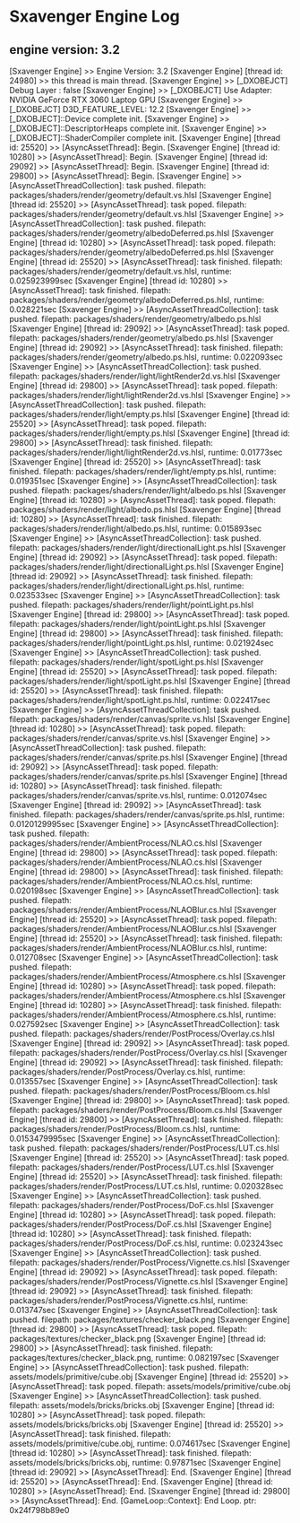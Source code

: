 # Sxavenger Engine Log
## engine version: 3.2
[Sxavenger Engine] >> Engine Version: 3.2
[Sxavenger Engine] [thread id: 24980] >> this thread is main thread.
[Sxavenger Engine] >> [_DXOBEJCT] Debug Layer : false
[Sxavenger Engine] >> [_DXOBEJCT] Use Adapter: NVIDIA GeForce RTX 3060 Laptop GPU
[Sxavenger Engine] >> [_DXOBEJCT] D3D_FEATURE_LEVEL: 12.2
[Sxavenger Engine] >> [_DXOBJECT]::Device complete init.
[Sxavenger Engine] >> [_DXOBJECT]::DescriptorHeaps complete init.
[Sxavenger Engine] >> [_DXOBJECT]::ShaderCompiler complete init.
[Sxavenger Engine] [thread id: 25520] >> [AsyncAssetThread]: Begin.
[Sxavenger Engine] [thread id: 10280] >> [AsyncAssetThread]: Begin.
[Sxavenger Engine] [thread id: 29092] >> [AsyncAssetThread]: Begin.
[Sxavenger Engine] [thread id: 29800] >> [AsyncAssetThread]: Begin.
[Sxavenger Engine] >> [AsyncAssetThreadCollection]: task pushed. filepath: packages/shaders/render/geometry/default.vs.hlsl
[Sxavenger Engine] [thread id: 25520] >> [AsyncAssetThread]: task poped. filepath: packages/shaders/render/geometry/default.vs.hlsl
[Sxavenger Engine] >> [AsyncAssetThreadCollection]: task pushed. filepath: packages/shaders/render/geometry/albedoDeferred.ps.hlsl
[Sxavenger Engine] [thread id: 10280] >> [AsyncAssetThread]: task poped. filepath: packages/shaders/render/geometry/albedoDeferred.ps.hlsl
[Sxavenger Engine] [thread id: 25520] >> [AsyncAssetThread]: task finished. filepath: packages/shaders/render/geometry/default.vs.hlsl, runtime: 0.025923999sec
[Sxavenger Engine] [thread id: 10280] >> [AsyncAssetThread]: task finished. filepath: packages/shaders/render/geometry/albedoDeferred.ps.hlsl, runtime: 0.028221sec
[Sxavenger Engine] >> [AsyncAssetThreadCollection]: task pushed. filepath: packages/shaders/render/geometry/albedo.ps.hlsl
[Sxavenger Engine] [thread id: 29092] >> [AsyncAssetThread]: task poped. filepath: packages/shaders/render/geometry/albedo.ps.hlsl
[Sxavenger Engine] [thread id: 29092] >> [AsyncAssetThread]: task finished. filepath: packages/shaders/render/geometry/albedo.ps.hlsl, runtime: 0.022093sec
[Sxavenger Engine] >> [AsyncAssetThreadCollection]: task pushed. filepath: packages/shaders/render/light/lightRender2d.vs.hlsl
[Sxavenger Engine] [thread id: 29800] >> [AsyncAssetThread]: task poped. filepath: packages/shaders/render/light/lightRender2d.vs.hlsl
[Sxavenger Engine] >> [AsyncAssetThreadCollection]: task pushed. filepath: packages/shaders/render/light/empty.ps.hlsl
[Sxavenger Engine] [thread id: 25520] >> [AsyncAssetThread]: task poped. filepath: packages/shaders/render/light/empty.ps.hlsl
[Sxavenger Engine] [thread id: 29800] >> [AsyncAssetThread]: task finished. filepath: packages/shaders/render/light/lightRender2d.vs.hlsl, runtime: 0.01773sec
[Sxavenger Engine] [thread id: 25520] >> [AsyncAssetThread]: task finished. filepath: packages/shaders/render/light/empty.ps.hlsl, runtime: 0.019351sec
[Sxavenger Engine] >> [AsyncAssetThreadCollection]: task pushed. filepath: packages/shaders/render/light/albedo.ps.hlsl
[Sxavenger Engine] [thread id: 10280] >> [AsyncAssetThread]: task poped. filepath: packages/shaders/render/light/albedo.ps.hlsl
[Sxavenger Engine] [thread id: 10280] >> [AsyncAssetThread]: task finished. filepath: packages/shaders/render/light/albedo.ps.hlsl, runtime: 0.015893sec
[Sxavenger Engine] >> [AsyncAssetThreadCollection]: task pushed. filepath: packages/shaders/render/light/directionalLight.ps.hlsl
[Sxavenger Engine] [thread id: 29092] >> [AsyncAssetThread]: task poped. filepath: packages/shaders/render/light/directionalLight.ps.hlsl
[Sxavenger Engine] [thread id: 29092] >> [AsyncAssetThread]: task finished. filepath: packages/shaders/render/light/directionalLight.ps.hlsl, runtime: 0.023533sec
[Sxavenger Engine] >> [AsyncAssetThreadCollection]: task pushed. filepath: packages/shaders/render/light/pointLight.ps.hlsl
[Sxavenger Engine] [thread id: 29800] >> [AsyncAssetThread]: task poped. filepath: packages/shaders/render/light/pointLight.ps.hlsl
[Sxavenger Engine] [thread id: 29800] >> [AsyncAssetThread]: task finished. filepath: packages/shaders/render/light/pointLight.ps.hlsl, runtime: 0.021924sec
[Sxavenger Engine] >> [AsyncAssetThreadCollection]: task pushed. filepath: packages/shaders/render/light/spotLight.ps.hlsl
[Sxavenger Engine] [thread id: 25520] >> [AsyncAssetThread]: task poped. filepath: packages/shaders/render/light/spotLight.ps.hlsl
[Sxavenger Engine] [thread id: 25520] >> [AsyncAssetThread]: task finished. filepath: packages/shaders/render/light/spotLight.ps.hlsl, runtime: 0.022417sec
[Sxavenger Engine] >> [AsyncAssetThreadCollection]: task pushed. filepath: packages/shaders/render/canvas/sprite.vs.hlsl
[Sxavenger Engine] [thread id: 10280] >> [AsyncAssetThread]: task poped. filepath: packages/shaders/render/canvas/sprite.vs.hlsl
[Sxavenger Engine] >> [AsyncAssetThreadCollection]: task pushed. filepath: packages/shaders/render/canvas/sprite.ps.hlsl
[Sxavenger Engine] [thread id: 29092] >> [AsyncAssetThread]: task poped. filepath: packages/shaders/render/canvas/sprite.ps.hlsl
[Sxavenger Engine] [thread id: 10280] >> [AsyncAssetThread]: task finished. filepath: packages/shaders/render/canvas/sprite.vs.hlsl, runtime: 0.012074sec
[Sxavenger Engine] [thread id: 29092] >> [AsyncAssetThread]: task finished. filepath: packages/shaders/render/canvas/sprite.ps.hlsl, runtime: 0.0120129995sec
[Sxavenger Engine] >> [AsyncAssetThreadCollection]: task pushed. filepath: packages/shaders/render/AmbientProcess/NLAO.cs.hlsl
[Sxavenger Engine] [thread id: 29800] >> [AsyncAssetThread]: task poped. filepath: packages/shaders/render/AmbientProcess/NLAO.cs.hlsl
[Sxavenger Engine] [thread id: 29800] >> [AsyncAssetThread]: task finished. filepath: packages/shaders/render/AmbientProcess/NLAO.cs.hlsl, runtime: 0.020198sec
[Sxavenger Engine] >> [AsyncAssetThreadCollection]: task pushed. filepath: packages/shaders/render/AmbientProcess/NLAOBlur.cs.hlsl
[Sxavenger Engine] [thread id: 25520] >> [AsyncAssetThread]: task poped. filepath: packages/shaders/render/AmbientProcess/NLAOBlur.cs.hlsl
[Sxavenger Engine] [thread id: 25520] >> [AsyncAssetThread]: task finished. filepath: packages/shaders/render/AmbientProcess/NLAOBlur.cs.hlsl, runtime: 0.012708sec
[Sxavenger Engine] >> [AsyncAssetThreadCollection]: task pushed. filepath: packages/shaders/render/AmbientProcess/Atmosphere.cs.hlsl
[Sxavenger Engine] [thread id: 10280] >> [AsyncAssetThread]: task poped. filepath: packages/shaders/render/AmbientProcess/Atmosphere.cs.hlsl
[Sxavenger Engine] [thread id: 10280] >> [AsyncAssetThread]: task finished. filepath: packages/shaders/render/AmbientProcess/Atmosphere.cs.hlsl, runtime: 0.027592sec
[Sxavenger Engine] >> [AsyncAssetThreadCollection]: task pushed. filepath: packages/shaders/render/PostProcess/Overlay.cs.hlsl
[Sxavenger Engine] [thread id: 29092] >> [AsyncAssetThread]: task poped. filepath: packages/shaders/render/PostProcess/Overlay.cs.hlsl
[Sxavenger Engine] [thread id: 29092] >> [AsyncAssetThread]: task finished. filepath: packages/shaders/render/PostProcess/Overlay.cs.hlsl, runtime: 0.013557sec
[Sxavenger Engine] >> [AsyncAssetThreadCollection]: task pushed. filepath: packages/shaders/render/PostProcess/Bloom.cs.hlsl
[Sxavenger Engine] [thread id: 29800] >> [AsyncAssetThread]: task poped. filepath: packages/shaders/render/PostProcess/Bloom.cs.hlsl
[Sxavenger Engine] [thread id: 29800] >> [AsyncAssetThread]: task finished. filepath: packages/shaders/render/PostProcess/Bloom.cs.hlsl, runtime: 0.0153479995sec
[Sxavenger Engine] >> [AsyncAssetThreadCollection]: task pushed. filepath: packages/shaders/render/PostProcess/LUT.cs.hlsl
[Sxavenger Engine] [thread id: 25520] >> [AsyncAssetThread]: task poped. filepath: packages/shaders/render/PostProcess/LUT.cs.hlsl
[Sxavenger Engine] [thread id: 25520] >> [AsyncAssetThread]: task finished. filepath: packages/shaders/render/PostProcess/LUT.cs.hlsl, runtime: 0.020328sec
[Sxavenger Engine] >> [AsyncAssetThreadCollection]: task pushed. filepath: packages/shaders/render/PostProcess/DoF.cs.hlsl
[Sxavenger Engine] [thread id: 10280] >> [AsyncAssetThread]: task poped. filepath: packages/shaders/render/PostProcess/DoF.cs.hlsl
[Sxavenger Engine] [thread id: 10280] >> [AsyncAssetThread]: task finished. filepath: packages/shaders/render/PostProcess/DoF.cs.hlsl, runtime: 0.023243sec
[Sxavenger Engine] >> [AsyncAssetThreadCollection]: task pushed. filepath: packages/shaders/render/PostProcess/Vignette.cs.hlsl
[Sxavenger Engine] [thread id: 29092] >> [AsyncAssetThread]: task poped. filepath: packages/shaders/render/PostProcess/Vignette.cs.hlsl
[Sxavenger Engine] [thread id: 29092] >> [AsyncAssetThread]: task finished. filepath: packages/shaders/render/PostProcess/Vignette.cs.hlsl, runtime: 0.013747sec
[Sxavenger Engine] >> [AsyncAssetThreadCollection]: task pushed. filepath: packages/textures/checker_black.png
[Sxavenger Engine] [thread id: 29800] >> [AsyncAssetThread]: task poped. filepath: packages/textures/checker_black.png
[Sxavenger Engine] [thread id: 29800] >> [AsyncAssetThread]: task finished. filepath: packages/textures/checker_black.png, runtime: 0.082197sec
[Sxavenger Engine] >> [AsyncAssetThreadCollection]: task pushed. filepath: assets/models/primitive/cube.obj
[Sxavenger Engine] [thread id: 25520] >> [AsyncAssetThread]: task poped. filepath: assets/models/primitive/cube.obj
[Sxavenger Engine] >> [AsyncAssetThreadCollection]: task pushed. filepath: assets/models/bricks/bricks.obj
[Sxavenger Engine] [thread id: 10280] >> [AsyncAssetThread]: task poped. filepath: assets/models/bricks/bricks.obj
[Sxavenger Engine] [thread id: 25520] >> [AsyncAssetThread]: task finished. filepath: assets/models/primitive/cube.obj, runtime: 0.074617sec
[Sxavenger Engine] [thread id: 10280] >> [AsyncAssetThread]: task finished. filepath: assets/models/bricks/bricks.obj, runtime: 0.97871sec
[Sxavenger Engine] [thread id: 29092] >> [AsyncAssetThread]: End.
[Sxavenger Engine] [thread id: 25520] >> [AsyncAssetThread]: End.
[Sxavenger Engine] [thread id: 10280] >> [AsyncAssetThread]: End.
[Sxavenger Engine] [thread id: 29800] >> [AsyncAssetThread]: End.
[GameLoop::Context]: End Loop. ptr: 0x24f798b89e0
